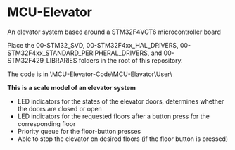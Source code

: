 # MCU-Elevator
An elevator system based around a STM32F4VGT6 microcontroller board

Place the 00-STM32_SVD, 00-STM32F4xx_HAL_DRIVERS, 00-STM32F4xx_STANDARD_PERIPHERAL_DRIVERS, and 00-STM32F429_LIBRARIES folders in the root of this repository.

The code is in \MCU-Elevator-Code\MCU-Elavator\User\

**This is a scale model of an elevator system** 

 * LED indicators for the states of the elevator doors, determines whether the doors are closed or open   
 * LED indicators for the requested floors after a button press for the corresponding floor  
 * Priority queue for the floor-button presses
 * Able to stop the elevator on desired floors (if the floor button is pressed)

